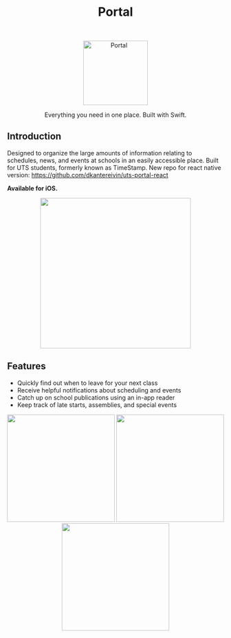<h1 align="center"> Portal </h1> <br>
<p align="center">
    <img alt="Portal" title="Portal" src="https://i.imgur.com/lVF6dK8.png" width="150">
</p>

<p align="center">
  Everything you need in one place. Built with Swift.
</p>

## Introduction

Designed to organize the large amounts of information relating to schedules, news, and events at schools in an easily accessible place. Built for UTS students, formerly known as TimeStamp. New repo for react native version: https://github.com/dkantereivin/uts-portal-react

**Available for iOS.**

<p align="center">
  <img src = "https://i.imgur.com/waePluE.png" width=350>
</p>

## Features

* Quickly find out when to leave for your next class
* Receive helpful notifications about scheduling and events
* Catch up on school publications using an in-app reader
* Keep track of late starts, assemblies, and special events

<p align="center">
  <img src="https://i.imgur.com/jiQ3VVF.png" width="250" />
  <img src="https://i.imgur.com/JMQqZUU.png" width="250" /> 
  <img src="https://i.imgur.com/LmS5Q3x.png" width="250" />
</p>


